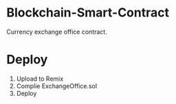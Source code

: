 # Blockchain-Smart-Contract
Currency exchange office contract.
# Deploy
1. Upload to Remix
2. Complie ExchangeOffice.sol
3. Deploy
